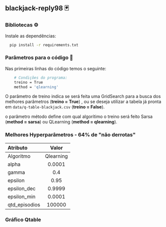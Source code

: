 ##  blackjack-reply98 🃏️


### Bibliotecas ⚙️

Instale as dependências:

```bash
  pip install -r requirements.txt
```

### Parâmetros para o código 📌️

Nas primeiras linhas do código temos o seguinte:

```bash
    # Condições do programa:
    treino = True
    method = 'qlearning'
```

O parâmetro de treino indica se será feita uma GridSearch para a busca dos melhores parâmetros (**treino = True**) , ou se deseja utilizar a tabela já pronta em `data/q-table-blackjack.csv` (**treino = False**).

o parâmetro método define com qual algorítimo o treino será feito Sarsa (**method = sarsa**) ou QLearning (**method = qlearning**).

### Melhores Hyperparâmetros - 64% de "não derrotas"


| Atributo        |  Valor     |
|:----------------|:----------:|
| Algoritmo       | Qlearning  |
| alpha           |  0.0001    |
| gamma           |    0.4     |
| epsilon         |    0.95    |
| epsilon_dec     |   0.9999   |
| epsilon_min     |  0.0001    |
| qtd_episodios   |   100000   |


### Gráfico Qtable
